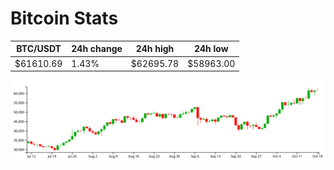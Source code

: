 # Bitcoin Stats

BTC/USDT|24h change|24h high|24h low|
|---|---|---|---|
|$61610.69|1.43%|$62695.78|$58963.00|

<img src="./chart.svg">
